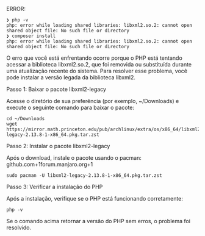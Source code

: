 ERROR:

```console
❯ php -v
php: error while loading shared libraries: libxml2.so.2: cannot open shared object file: No such file or directory
❯ composer install
php: error while loading shared libraries: libxml2.so.2: cannot open shared object file: No such file or directory
```

O erro que você está enfrentando ocorre porque o PHP está tentando acessar a biblioteca libxml2.so.2, que foi removida ou substituída durante uma atualização recente do sistema. Para resolver esse problema, você pode instalar a versão legada da biblioteca libxml2.

Passo 1: Baixar o pacote libxml2-legacy

Acesse o diretório de sua preferência (por exemplo, ~/Downloads) e execute o seguinte comando para baixar o pacote:

```console
cd ~/Downloads
wget https://mirror.math.princeton.edu/pub/archlinux/extra/os/x86_64/libxml2-legacy-2.13.8-1-x86_64.pkg.tar.zst
```

Passo 2: Instalar o pacote libxml2-legacy

Após o download, instale o pacote usando o pacman:
github.com+1forum.manjaro.org+1

```console
sudo pacman -U libxml2-legacy-2.13.8-1-x86_64.pkg.tar.zst
```

Passo 3: Verificar a instalação do PHP

Após a instalação, verifique se o PHP está funcionando corretamente:

```console
php -v
```

Se o comando acima retornar a versão do PHP sem erros, o problema foi resolvido.
